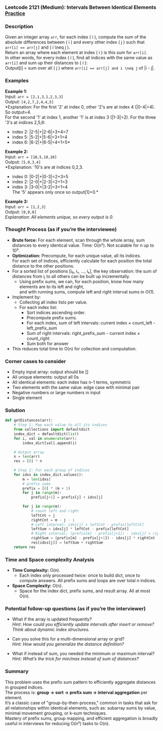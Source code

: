 ### Leetcode 2121 (Medium): Intervals Between Identical Elements [Practice](https://leetcode.com/problems/intervals-between-identical-elements)

### Description  
Given an integer array `arr`, for each index \( i \), compute the sum of the absolute differences between \( i \) and every other index \( j \) such that `arr[i] == arr[j]` and \( i \neq j \).  
Return an array where each element at index \( i \) is this sum for `arr[i]`.  
In other words, for every index \( i \), find all indices with the same value as `arr[i]` and sum up their distances to \( i \):  
Output[i] = sum over all \( j \) where `arr[i] == arr[j] and i \neq j` of |i - j|.

### Examples  

**Example 1:**  
Input: `arr = [2,1,3,1,2,3,3]`  
Output: `[4,2,7,2,4,4,5]`  
*Explanation: For the first '2' at index 0, other '2's are at index 4 (|0-4|=4). So output=4.  
For the second '1' at index 1, another '1' is at index 3 (|1-3|=2). For the three '3's at indices 2,5,6:  
- index 2: |2-5|+|2-6|=3+4=7  
- index 5: |5-2|+|5-6|=3+1=4  
- index 6: |6-2|+|6-5|=4+1=5*

**Example 2:**  
Input: `arr = [10,5,10,10]`  
Output: `[5,0,3,4]`  
*Explanation: '10's are at indices 0,2,3.  
- index 0: |0-2|+|0-3|=2+3=5  
- index 2: |2-0|+|2-3|=2+1=3  
- index 3: |3-0|+|3-2|=3+1=4  
The '5' appears only once so output[1]=0.*

**Example 3:**  
Input: `arr = [1,2,3]`  
Output: `[0,0,0]`  
*Explanation: All elements unique, so every output is 0.*

### Thought Process (as if you’re the interviewee)  
- **Brute force:** For each element, scan through the whole array, sum distances to every identical value. Time: O(n²). Not scalable for n up to 10⁵.
- **Optimization:** Precompute, for each unique value, all its indices.  
  For each set of indices, efficiently calculate for each position the total distance to the other positions.
- For a sorted list of positions [i₀, i₁, ..., iₖ], the key observation: the sum of distances from iⱼ to all others can be built up incrementally.  
  - Using prefix sums, we can, for each position, know how many elements are to its left and right,  
    and with running sums, compute left and right interval sums in O(1).
- Implement by:
  - Collecting all index lists per value.
  - For each index list:
      - Sort indices ascending order.
      - Precompute prefix sums.
      - For each index, sum of left intervals: current index × count_left - left_prefix_sum  
      - Sum of right intervals: right_prefix_sum - current index × count_right  
      - Sum both for answer
- This reduces total time to O(n) for collection and computation.

### Corner cases to consider  
- Empty input array: output should be []
- All unique elements: output all 0s
- All identical elements: each index has n-1 terms, symmetric
- Two elements with the same value: edge case with minimal pair
- Negative numbers or large numbers in input
- Single element

### Solution

```python
def getDistances(arr):
    # Step 1: Map each value to all its indices
    from collections import defaultdict
    index_dict = defaultdict(list)
    for i, val in enumerate(arr):
        index_dict[val].append(i)
    
    # Output array
    n = len(arr)
    res = [0] * n
    
    # Step 2: For each group of indices
    for idxs in index_dict.values():
        m = len(idxs)
        # prefix sums
        prefix = [0] * (m + 1)
        for j in range(m):
            prefix[j+1] = prefix[j] + idxs[j]
        
        for j in range(m):
            # count left and right
            leftCnt = j
            rightCnt = m - j - 1
            # Left interval: idxs[j] × leftCnt - prefix[leftCnt]
            leftSum = idxs[j] * leftCnt - prefix[leftCnt]
            # Right interval: (prefix[m] - prefix[j+1]) - idxs[j] × rightCnt
            rightSum = (prefix[m] - prefix[j+1]) - idxs[j] * rightCnt
            res[idxs[j]] = leftSum + rightSum
    return res
```

### Time and Space complexity Analysis  

- **Time Complexity:** O(n).  
    - Each index only processed twice: once to build dict, once to compute answers. All prefix sums and loops are over total n indices.
- **Space Complexity:** O(n).  
    - Space for the index dict, prefix sums, and result array. All at most O(n).

### Potential follow-up questions (as if you’re the interviewer)  

- What if the array is updated frequently?  
  *Hint: How could you efficiently update intervals after insert or remove? Think about dynamic index structures.*

- Can you solve this for a multi-dimensional array or grid?  
  *Hint: How would you generalize the distance definition?*

- What if instead of sum, you needed the minimum or maximum interval?  
  *Hint: What’s the trick for min/max instead of sum of distances?*

### Summary
This problem uses the prefix sum pattern to efficiently aggregate distances in grouped indices.  
The process is: **group → sort → prefix sum → interval aggregation** per element.  
It’s a classic case of "group-by-then-process," common in tasks that ask for all relationships within identical elements, such as: subarray sums by value, minimal movement grouping, or k-sum techniques.  
Mastery of prefix sums, group mapping, and efficient aggregation is broadly useful in interviews for reducing O(n²) tasks to O(n).